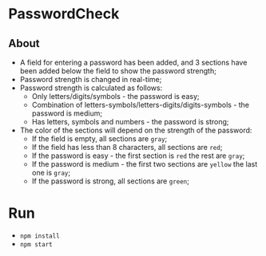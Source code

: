 # PasswordCheck

## About 
- A field for entering a password has been added, and 3 sections have been added below the field to show the password strength;
- Password strength is changed in real-time;
- Password strength is calculated as follows:
  - Only letters/digits/symbols - the password is easy;
  - Combination of letters-symbols/letters-digits/digits-symbols - the password is medium;
  - Has letters, symbols and numbers - the password is strong;
- The color of the sections will depend on the strength of the password:
  - If the field is empty, all sections are ```gray```;
  - If the field has less than 8 characters, all sections are ```red```;
  - If the password is easy - the first section is ```red``` the rest are ```gray```;
  - If the password is medium - the first two sections are ```yellow``` the last one is ```gray```;
  - If the password is strong, all sections are ```green```;

# Run
- ```npm install```
- ```npm start```



